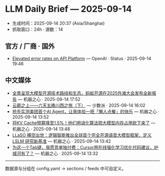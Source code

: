 # LLM Daily Brief — 2025-09-14

- 生成时间：2025-09-14 20:37 (Asia/Shanghai)
- 抓取窗口：24h · 源数：14


## 官方 / 厂商 · 国外

- [Elevated error rates on API Platform](https://status.openai.com//incidents/01K540RRY42JADPGYEEGG8TSGV) — OpenAI · Status · 2025-09-14 19:46


## 中文媒体

- [全景呈现大模型开源技术路线和生态，蚂蚁开源在2025外滩大会发布全新报告](https://www.jiqizhixin.com/articles/2025-09-14-7) — 机器之心 · 2025-09-14 17:52
- [云巅之上——六天五晚川西之旅（下）](https://sspai.com/post/102182) — 少数派 · 2025-09-14 16:02
- [抢先实测美团首个AI Agent，让我体验一把「懒人点餐」的快乐](https://www.jiqizhixin.com/articles/2025-09-14-6) — 机器之心 · 2025-09-14 13:52
- [将KV Cache预算降至1.5%！他们用进化算法把大模型内存占用砍下来了](https://www.jiqizhixin.com/articles/2025-09-14-5) — 机器之心 · 2025-09-14 13:48
- [LLaSO 横空出世：逻辑智能推出全球首个完全开源语音大模型框架，定义 LSLM 研究新基准](https://www.jiqizhixin.com/articles/2025-09-14-4) — 机器之心 · 2025-09-14 13:42
- [为这一个Tab键，我愿意单独付费：Cursor用在线强化学习优化代码建议，护城河有了？](https://www.jiqizhixin.com/articles/2025-09-14-3) — 机器之心 · 2025-09-14 13:32

---
数据源与分组在 config.yaml → sections / feeds 中可自定义。
